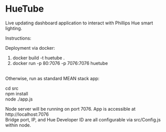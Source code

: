 HueTube
=======

Live updating dashboard application to interact with Phillips Hue smart lighting.

Instructions:

Deployment via docker:<br/>

1) docker build -t huetube .<br/>
2) docker run -p 80:7076 -p 7076:7076 huetube
<br/>
Otherwise, run as standard MEAN stack app:<br/>

cd src<br/>
npm install<br/>
node ./app.js<br/>

Node server will be running on port 7076. App is accessible at http://localhost:7076<br/> 
Bridge port, IP, and Hue Developer ID are all configurable via src/Config.js within node. 



